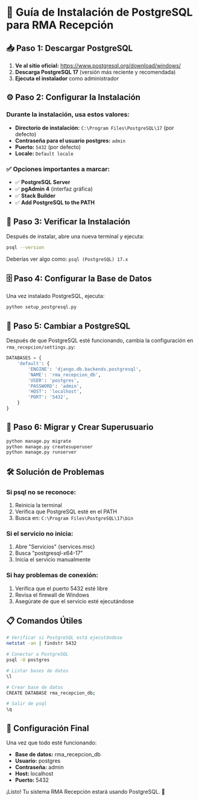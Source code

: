 # 🐘 Guía de Instalación de PostgreSQL para RMA Recepción

## 📥 Paso 1: Descargar PostgreSQL

1. **Ve al sitio oficial:** https://www.postgresql.org/download/windows/
2. **Descarga PostgreSQL 17** (versión más reciente y recomendada)
3. **Ejecuta el instalador** como administrador

## ⚙️ Paso 2: Configurar la Instalación

### Durante la instalación, usa estos valores:

- **Directorio de instalación:** `C:\Program Files\PostgreSQL\17` (por defecto)
- **Contraseña para el usuario postgres:** `admin`
- **Puerto:** `5432` (por defecto)
- **Locale:** `Default locale`

### ✅ Opciones importantes a marcar:

- ✅ **PostgreSQL Server**
- ✅ **pgAdmin 4** (interfaz gráfica)
- ✅ **Stack Builder**
- ✅ **Add PostgreSQL to the PATH**

## 🔧 Paso 3: Verificar la Instalación

Después de instalar, abre una nueva terminal y ejecuta:

```bash
psql --version
```

Deberías ver algo como: `psql (PostgreSQL) 17.x`

## 🗄️ Paso 4: Configurar la Base de Datos

Una vez instalado PostgreSQL, ejecuta:

```bash
python setup_postgresql.py
```

## 🔄 Paso 5: Cambiar a PostgreSQL

Después de que PostgreSQL esté funcionando, cambia la configuración en `rma_recepcion/settings.py`:

```python
DATABASES = {
    'default': {
        'ENGINE': 'django.db.backends.postgresql',
        'NAME': 'rma_recepcion_db',
        'USER': 'postgres',
        'PASSWORD': 'admin',
        'HOST': 'localhost',
        'PORT': '5432',
    }
}
```

## 🚀 Paso 6: Migrar y Crear Superusuario

```bash
python manage.py migrate
python manage.py createsuperuser
python manage.py runserver
```

## 🛠️ Solución de Problemas

### Si psql no se reconoce:
1. Reinicia la terminal
2. Verifica que PostgreSQL esté en el PATH
3. Busca en: `C:\Program Files\PostgreSQL\17\bin`

### Si el servicio no inicia:
1. Abre "Servicios" (services.msc)
2. Busca "postgresql-x64-17"
3. Inicia el servicio manualmente

### Si hay problemas de conexión:
1. Verifica que el puerto 5432 esté libre
2. Revisa el firewall de Windows
3. Asegúrate de que el servicio esté ejecutándose

## 📋 Comandos Útiles

```bash
# Verificar si PostgreSQL está ejecutándose
netstat -an | findstr 5432

# Conectar a PostgreSQL
psql -U postgres

# Listar bases de datos
\l

# Crear base de datos
CREATE DATABASE rma_recepcion_db;

# Salir de psql
\q
```

## 🎯 Configuración Final

Una vez que todo esté funcionando:

- **Base de datos:** rma_recepcion_db
- **Usuario:** postgres
- **Contraseña:** admin
- **Host:** localhost
- **Puerto:** 5432

¡Listo! Tu sistema RMA Recepción estará usando PostgreSQL. 🎉 